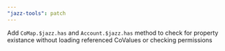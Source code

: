 ```yaml
---
"jazz-tools": patch
---
```


Add `CoMap.$jazz.has` and `Account.$jazz.has` method to check for property existance without loading referenced CoValues or checking permissions
